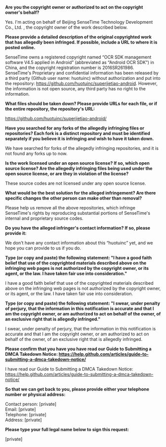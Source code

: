**Are you the copyright owner or authorized to act on the copyright owner's behalf?**  

Yes. I'm acting on behalf of Beijing SenseTime Technology Development Co., Ltd. , the copyright owner of the work described below.

**Please provide a detailed description of the original copyrighted work that has allegedly been infringed. If possible, include a URL to where it is posted online.**    

SenseTime owns a registered copyright named “OCR SDK management software V4.5 applied in Android” (abbreviated as “Android OCR SDK”) in China, and the copyright registration number is 2016SR261986. SenseTime's Proprietary and confidential information has been released by a third party (Github user name: huotuinc) without authorization and put into the repository: https://github.com/huotuinc/superjietiao-android. However, the information is not open source, any third party has no right to the information.

**What files should be taken down? Please provide URLs for each file, or if the entire repository, the repository's URL:**  

https://github.com/huotuinc/superjietiao-android/

**Have you searched for any forks of the allegedly infringing files or repositories? Each fork is a distinct repository and must be identified separately if you believe it is infringing and wish to have it taken down.**  

We have searched for forks of the allegedly infringing repositories, and it is not found any forks up to now.

**Is the work licensed under an open source license? If so, which open source license? Are the allegedly infringing files being used under the open source license, or are they in violation of the license?**  

These source codes are not licensed under any open source license.

**What would be the best solution for the alleged infringement? Are there specific changes the other person can make other than removal?**  

Please help us remove all the above repositories, which infringe SenseTime's rights by reproducing substantial portions of SenseTime's internal and proprietary source codes.

**Do you have the alleged infringer's contact information? If so, please provide it:**  

We don't have any contact information about this “huotuinc” yet, and we hope you can provide to us if you do.

**Type (or copy and paste) the following statement: "I have a good faith belief that use of the copyrighted materials described above on the infringing web pages is not authorized by the copyright owner, or its agent, or the law. I have taken fair use into consideration."**  

I have a good faith belief that use of the copyrighted materials described above on the infringing web pages is not authorized by the copyright owner, or its agent, or the law. I have taken fair use into consideration.

**Type (or copy and paste) the following statement: "I swear, under penalty of perjury, that the information in this notification is accurate and that I am the copyright owner, or am authorized to act on behalf of the owner, of an exclusive right that is allegedly infringed."**  

I swear, under penalty of perjury, that the information in this notification is accurate and that I am the copyright owner, or am authorized to act on behalf of the owner, of an exclusive right that is allegedly infringed.

**Please confirm that you have you have read our Guide to Submitting a DMCA Takedown Notice: https://help.github.com/articles/guide-to-submitting-a-dmca-takedown-notice/**  

I have read our Guide to Submitting a DMCA Takedown Notice: https://help.github.com/articles/guide-to-submitting-a-dmca-takedown-notice/

**So that we can get back to you, please provide either your telephone number or physical address:**  

Contact person: [private]  
Email: [private]  
Telephone: [private]  
Address: [private]  

**Please type your full legal name below to sign this request:**  

[private]  
